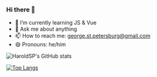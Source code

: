 ### Hi there 👋

<!--
- 🔭 I’m currently working on ...
- 👯 I’m looking to collaborate on ...
- 🤔 I’m looking for help with ...
- ⚡ Fun fact: ...
-->
- 🌱 I’m currently learning JS & Vue
- 💬 Ask me about anything
- 📫 How to reach me: george.st.petersburg@gmail.com
- 😄 Pronouns: he/him

![HaroldSP's GitHub stats](https://github-readme-stats.vercel.app/api?username=HaroldSP&show_icons=true&theme=transparent)

[![Top Langs](https://github-readme-stats.vercel.app/api/top-langs/?username=HaroldSP&layout=donut&hide=Makefile,CMake)](https://github.com/HaroldSP/github-readme-stats)
